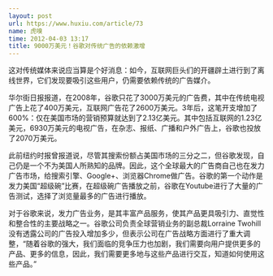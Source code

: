 ```yaml
---
layout: post
url: https://www.huxiu.com/article/73
name: 虎嗅
time: 2012-04-03 13:17
title: 9000万美元！谷歌对传统广告的依赖激增
---
```

这对传统媒体来说应当算是个好消息：如今，互联网巨头们的开疆辟土进行到了离线世界，它们发现要吸引这些用户，仍需要依赖传统的广告媒介。

华尔街日报报道，在2008年，谷歌只花了3000万美元的广告费，其中在传统电视广告上花了400万美元，互联网广告花了2600万美元。3年后，这笔开支增加了600%：仅在美国市场的营销预算就达到了2.13亿美元。其中包括互联网的1.23亿美元，6930万美元的电视广告，在杂志、报纸、广播和户外广告上，谷歌也投放了2070万美元。

此前纽约时报曾报道说，尽管其搜索份额占美国市场的三分之二，但谷歌发现，自己仍是一个不为美国人所熟知的品牌。因此，这个全球最大的广告商自己也在发力广告市场，给搜索引擎、Google+、浏览器Chrome做广告。谷歌的第一个动作是发力美国“超级碗”比赛，在超级碗广告播放之前，谷歌在Youtube进行了大量的广告测试，选择了浏览量最多的广告进行播放。

对于谷歌来说，发力广告业务，是其丰富产品服务，使其产品更具吸引力、直觉性和整合性的主要战略之一。谷歌公司负责全球营销业务的副总裁Lorraine Twohill没有透露公司的广告投入增加多少，但表示公司在广告战略方面进行了重大调整，“随着谷歌的强大，我们面临的竞争压力也加剧，我们需要向用户提供更多的产品、更多的信息，因此，我们需要更多地与这些产品进行交互，知道如何使用这些产品。”

